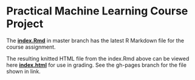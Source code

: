 # Practical Machine Learning Course Project

The [**index.Rmd**](https://github.com/jeff-phil/PredMachLearn_015/blob/master/index.Rmd) in master branch has the latest R Markdown file for the course assignment.

The resulting knitted HTML file from the index.Rmd above can be viewed here [**index.html**](https://jeff-phil.github.io/PredMachLearn_015/) for use in grading.  See the gh-pages branch for the file shown in link.

